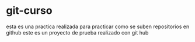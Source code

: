 # git-curso
esta es una practica realizada para practicar como se suben repositorios en github
este es un proyecto de prueba realizado con git hub
